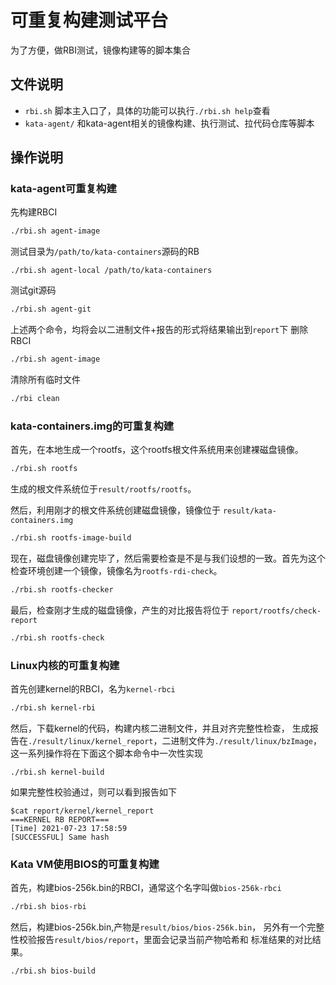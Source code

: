 # 可重复构建测试平台

为了方便，做RBI测试，镜像构建等的脚本集合

## 文件说明
*   `rbi.sh` 脚本主入口了，具体的功能可以执行`./rbi.sh help`查看
*   `kata-agent/` 和kata-agent相关的镜像构建、执行测试、拉代码仓库等脚本  

## 操作说明
### kata-agent可重复构建

先构建RBCI
```bash
./rbi.sh agent-image
```
测试目录为`/path/to/kata-containers`源码的RB
```
./rbi.sh agent-local /path/to/kata-containers
```
测试git源码
```bash
./rbi.sh agent-git
```
上述两个命令，均将会以二进制文件+报告的形式将结果输出到`report`下
删除RBCI
```bash
./rbi.sh agent-image
```
清除所有临时文件
```bash
./rbi clean
```

### kata-containers.img的可重复构建

首先，在本地生成一个rootfs，这个rootfs根文件系统用来创建裸磁盘镜像。
```bash
./rbi.sh rootfs
```

生成的根文件系统位于`result/rootfs/rootfs`。

然后，利用刚才的根文件系统创建磁盘镜像，镜像位于
`result/kata-containers.img`
```bash
./rbi.sh rootfs-image-build
```

现在，磁盘镜像创建完毕了，然后需要检查是不是与我们设想的一致。首先为这个检查环境创建一个镜像，镜像名为`rootfs-rdi-check`。
```bash
./rbi.sh rootfs-checker
```

最后，检查刚才生成的磁盘镜像，产生的对比报告将位于
`report/rootfs/check-report`
```bash
./rbi.sh rootfs-check
```

### Linux内核的可重复构建

首先创建kernel的RBCI，名为`kernel-rbci`
```bash
./rbi.sh kernel-rbi
```

然后，下载kernel的代码，构建内核二进制文件，并且对齐完整性检查，
生成报告在`./result/linux/kernel_report`，二进制文件为`./result/linux/bzImage`，
这一系列操作将在下面这个脚本命令中一次性实现

```
./rbi.sh kernel-build
```

如果完整性校验通过，则可以看到报告如下
```plaintext
$cat report/kernel/kernel_report 
===KERNEL RB REPORT===
[Time] 2021-07-23 17:58:59
[SUCCESSFUL] Same hash
```

### Kata VM使用BIOS的可重复构建

首先，构建bios-256k.bin的RBCI，通常这个名字叫做`bios-256k-rbci`
```bash
./rbi.sh bios-rbi
```

然后，构建bios-256k.bin,产物是`result/bios/bios-256k.bin`，
另外有一个完整性校验报告`result/bios/report`，里面会记录当前产物哈希和
标准结果的对比结果。

```bash
./rbi.sh bios-build
```